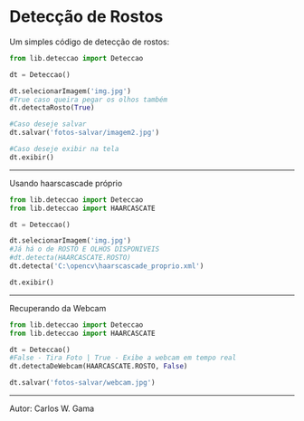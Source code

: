 # Detecção de Rostos



Um simples código de detecção de rostos:
```python
from lib.deteccao import Deteccao

dt = Deteccao()

dt.selecionarImagem('img.jpg')
#True caso queira pegar os olhos também
dt.detectaRosto(True) 

#Caso deseje salvar
dt.salvar('fotos-salvar/imagem2.jpg')

#Caso deseje exibir na tela
dt.exibir()
```

----
Usando haarscascade próprio

```python
from lib.deteccao import Deteccao
from lib.deteccao import HAARCASCATE

dt = Deteccao()

dt.selecionarImagem('img.jpg')
#Já há o de ROSTO E OLHOS DISPONIVEIS
#dt.detecta(HAARCASCATE.ROSTO)
dt.detecta('C:\opencv\haarscascade_proprio.xml')

dt.exibir()
```

----
Recuperando da Webcam

```python
from lib.deteccao import Deteccao
from lib.deteccao import HAARCASCATE

dt = Deteccao()
#False - Tira Foto | True - Exibe a webcam em tempo real
dt.detectaDeWebcam(HAARCASCATE.ROSTO, False)

dt.salvar('fotos-salvar/webcam.jpg')
```

---
Autor: Carlos W. Gama

